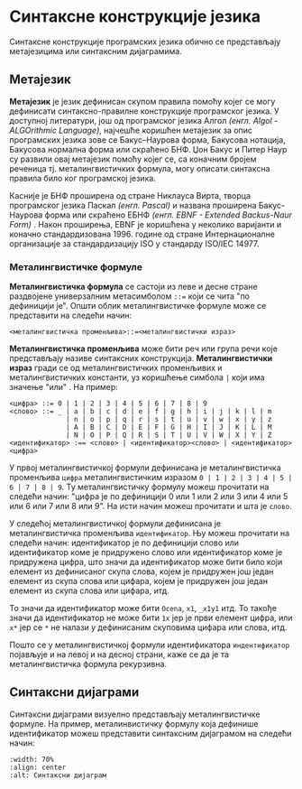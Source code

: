 # Синтаксне конструкције језика

Синтаксне конструкције програмских језика обично се представљају метајезицима
или синтаксним дијаграмима.

## Метајезик

**Метајезик** је језик дефинисан скупом правила помоћу којег се могу дефинисати
синтаксно-правилне конструкције програмског језика. У доступној литератури, још
од програмског језика Алгол *(енгл. Algol - ALGOrithmic Language)*, најчешће
коришћен метајезик за опис програмских језика зове се Бакус–Наурова форма,
Бакусова нотација, Бакусова нормална форма или скраћено БНФ. Џон Бакус и Питер
Наур су развили овај метајезик помоћу којег се, са коначним бројем реченица тј. металингвистичких формула, могу описати синтаксна правила било ког програмској
језика.

Касније је БНФ проширена од стране Никлауса Вирта, творца програмског језика
Паскал *(енгл. Pascal)* и названа проширена Бакус-Наурова форма или скраћено
ЕБНФ *(енгл. EBNF - Extended Backus-Naur Form)* . Након проширења, EBNF је
коришћена у неколико варијанти и коначно стандардизована 1996. године од стране
Интернационалне организације за стандардизацију ISO у стандарду ISO/IEC 14977.

### Металингвистичке формуле

**Металингвистичка формула** се састоји из леве и десне стране раздвојене
универзалним метасимболом `::=` који се чита "по дефиницији је". Општи облик
металингвистичке формуле може се представити на следећи начин:

```text
<металингвистичка променљива>::=<металингвистички израз>
```

**Металингвистичка променљива** може бити реч или група речи које представљају
називе синтаксних конструкција. **Металингвистички израз** гради се од
металингвистичких променљивих и металингвистичких константи, уз коришћење симбола
`|` који има значење "или" . На пример:

```text
<цифра> ::= 0 | 1 | 2 | 3 | 4 | 5 | 6 | 7 | 8 | 9
<слово> ::= _ | a | b | c | d | e | f | g | h | i | j | k | l | m
              | n | o | p | q | r | s | t | u | v | w | x | y | z
              | A | B | C | D | E | F | G | H | I | J | K | L | M
              | N | O | P | Q | R | S | T | U | V | W | X | Y | Z
<идентификатор> :== <слово> | <идентификатор><слово> | <идентификатор><цифра>
```

У првој металингвистичкој формули дефинисана је металингвистичка променљива
`цифра` металингвистичким изразом `0 | 1 | 2 | 3 | 4 | 5 | 6 | 7 | 8 | 9`.
Ту металингвистичку формулу можеш прочитати на следећи начин: "цифра је по
дефиницији 0 или 1 или 2 или 3 или 4 или 5 или 6 или 7 или 8 или 9". На
исти начин можеш прочитати и шта је `слово`.

У следећој металингвистичкој формули дефинисана је металингвистичка променљива
`идентификатор`. Њу можеш прочитати на следећи начин: идентификатор је по
дефиницији слово или идентификатор коме је придружено слово или идентификатор
коме је придружена цифра, што значи да идентификатор може бити било који елемент
из дефинисаног скупа слова, којем је придружен још један елемент из скупа слова
или цифара, којем је придружен још један елемент из скупа слова или цифара, итд.

То значи да идентификатор може бити `Ocena`, `x1`, `_x1y1` итд. То такође значи
да идентификатор не може бити `1x` јер је први елемент цифра, или `x*` јер се
`*` не налази у дефинисаним скуповима цифара или слова, итд.

Пошто се у металингвистичкој формули идентификатора `индентификатор` појављује
и на левој и на десној страни, каже се да је та металингвистичка формула
рекурзивна.

## Синтаксни дијаграми

Синтаксни дијаграми визуелно представљају металингвистичке формуле. На пример,
металинвистичку формулу која дефинише идентификатор можеш представити
синтаксним дијаграмом на следећи начин:

```{image} images/sintaksni.png
:width: 70%
:align: center
:alt: Синтаксни дијаграм
```
